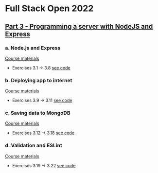 # Full Stack Open 2022

## [Part 3 - Programming a server with NodeJS and Express](https://fullstackopen.com/en/part3)

### a. Node.js and Express

[Course materials](https://fullstackopen.com/en/part3/node_js_and_express)

- Exercises 3.1 -> 3.8 [see code](./a%20Nodejs%20and%20Express)

### b. Deploying app to internet

[Course materials](https://fullstackopen.com/en/part3/deploying_app_to_internet)

- Exercises 3.9 -> 3.11 [see code](./b%20Deploying%20app%20to%20internet)

### c. Saving data to MongoDB

[Course materials](https://fullstackopen.com/en/part3/saving_data_to_mongo_db)

- Exercises 3.12 -> 3.18 [see code](./c%20Saving%20data%20to%20MongoDB)

### d. Validation and ESLint

[Course materials](https://fullstackopen.com/en/part3/validation_and_es_lint)

- Exercises 3.19 -> 3.22 [see code](./d%20Validation%20and%20ESLint)
